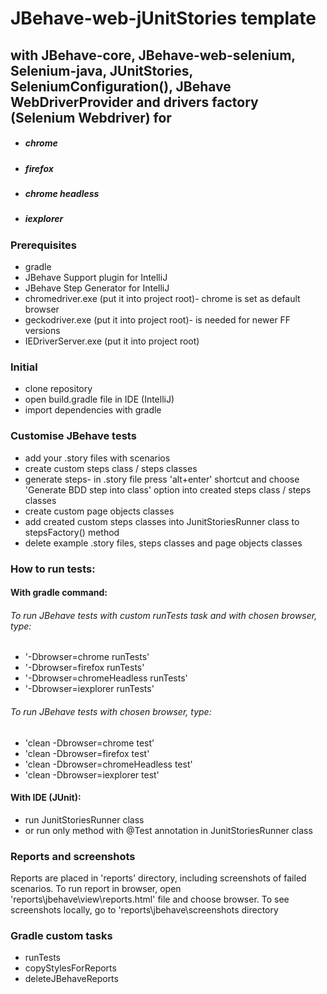 # JBehave-web-jUnitStories template
## with JBehave-core, JBehave-web-selenium, Selenium-java, JUnitStories, SeleniumConfiguration(), JBehave WebDriverProvider and drivers factory (Selenium Webdriver) for
* ##### chrome
* ##### firefox
* ##### chrome headless
* ##### iexplorer


### Prerequisites
* gradle
* JBehave Support plugin for IntelliJ
* JBehave Step Generator for IntelliJ
* chromedriver.exe (put it into project root)- chrome is set as default browser
* geckodriver.exe (put it into project root)- is needed for newer FF versions
* IEDriverServer.exe (put it into project root)

### Initial
* clone repository
* open build.gradle file in IDE (IntelliJ)
* import dependencies with gradle

### Customise JBehave tests
* add your .story files with scenarios
* create custom steps class / steps classes
* generate steps- in .story file press 'alt+enter' shortcut and choose 'Generate BDD step into class' option  into created steps class / steps classes
* create custom page objects classes
* add created custom steps classes into JunitStoriesRunner class to stepsFactory() method
* delete example .story files, steps classes and page objects classes

### How to run tests:
#### With gradle command:

###### To run JBehave tests with custom runTests task and with chosen browser, type:
 * '-Dbrowser=chrome runTests'
 * '-Dbrowser=firefox runTests'
 * '-Dbrowser=chromeHeadless runTests'
 * '-Dbrowser=iexplorer runTests'

###### To run JBehave tests with chosen browser, type:
* 'clean -Dbrowser=chrome test'
* 'clean -Dbrowser=firefox test'
* 'clean -Dbrowser=chromeHeadless test'
* 'clean -Dbrowser=iexplorer test'

#### With IDE (JUnit):
* run JunitStoriesRunner class
* or run only method with @Test annotation in JunitStoriesRunner class

### Reports and screenshots
Reports are placed in 'reports' directory, including screenshots of failed scenarios.
To run report in browser, open 'reports\jbehave\view\reports.html' file and choose browser.
To see screenshots locally, go to 'reports\jbehave\screenshots directory

### Gradle custom tasks
* runTests
* copyStylesForReports
* deleteJBehaveReports


